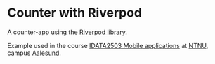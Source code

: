 # Counter with Riverpod

A counter-app using the [Riverpod library](https://riverpod.dev/).

Example used in the course [IDATA2503 Mobile applications](https://www.ntnu.edu/studies/courses/IDATA2503)
at [NTNU](https://ntnu.edu), campus [Aalesund](https://www.ntnu.edu/alesund).